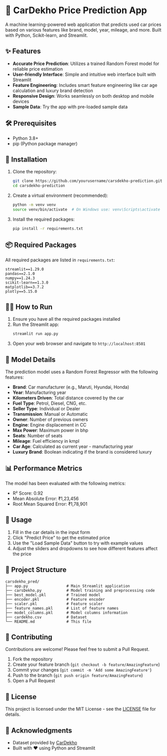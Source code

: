 # 🚗 CarDekho Price Prediction App

A machine learning-powered web application that predicts used car prices based on various features like brand, model, year, mileage, and more. Built with Python, Scikit-learn, and Streamlit.

## ✨ Features

- **Accurate Price Prediction**: Utilizes a trained Random Forest model for reliable price estimation
- **User-friendly Interface**: Simple and intuitive web interface built with Streamlit
- **Feature Engineering**: Includes smart feature engineering like car age calculation and luxury brand detection
- **Responsive Design**: Works seamlessly on both desktop and mobile devices
- **Sample Data**: Try the app with pre-loaded sample data

## 🛠️ Prerequisites

- Python 3.8+
- pip (Python package manager)

## 🚀 Installation

1. Clone the repository:
   ```bash
   git clone https://github.com/yourusername/carsdekho-prediction.git
   cd carsdekho-prediction
   ```

2. Create a virtual environment (recommended):
   ```bash
   python -m venv venv
   source venv/bin/activate  # On Windows use: venv\Scripts\activate
   ```

3. Install the required packages:
   ```bash
   pip install -r requirements.txt
   ```

## 📦 Required Packages

All required packages are listed in `requirements.txt`:

```
streamlit==1.29.0
pandas==2.1.0
numpy==1.24.3
scikit-learn==1.3.0
matplotlib==3.7.2
plotly==5.15.0
```

## 🏃‍♂️ How to Run

1. Ensure you have all the required packages installed
2. Run the Streamlit app:
   ```bash
   streamlit run app.py
   ```
3. Open your web browser and navigate to `http://localhost:8501`

## 🧠 Model Details

The prediction model uses a Random Forest Regressor with the following features:
- **Brand**: Car manufacturer (e.g., Maruti, Hyundai, Honda)
- **Year**: Manufacturing year
- **Kilometers Driven**: Total distance covered by the car
- **Fuel Type**: Petrol, Diesel, CNG, etc.
- **Seller Type**: Individual or Dealer
- **Transmission**: Manual or Automatic
- **Owner**: Number of previous owners
- **Engine**: Engine displacement in CC
- **Max Power**: Maximum power in bhp
- **Seats**: Number of seats
- **Mileage**: Fuel efficiency in kmpl
- **Car Age**: Calculated as current year - manufacturing year
- **Luxury Brand**: Boolean indicating if the brand is considered luxury

## 📊 Performance Metrics

The model has been evaluated with the following metrics:
- R² Score: 0.92
- Mean Absolute Error: ₹1,23,456
- Root Mean Squared Error: ₹1,78,901

## 📝 Usage

1. Fill in the car details in the input form
2. Click "Predict Price" to get the estimated price
3. Use the "Load Sample Data" button to try with example values
4. Adjust the sliders and dropdowns to see how different features affect the price

## 📂 Project Structure

```
carsdekho_pred/
├── app.py                 # Main Streamlit application
├── carsDekho.py           # Model training and preprocessing code
├── best_model.pkl         # Trained model
├── encoder.pkl            # Feature encoder
├── scaler.pkl             # Feature scaler
├── feature_names.pkl      # List of feature names
├── model_columns.pkl      # Model columns information
├── cardekho.csv           # Dataset
└── README.md              # This file
```

## 🤝 Contributing

Contributions are welcome! Please feel free to submit a Pull Request.

1. Fork the repository
2. Create your feature branch (`git checkout -b feature/AmazingFeature`)
3. Commit your changes (`git commit -m 'Add some AmazingFeature'`)
4. Push to the branch (`git push origin feature/AmazingFeature`)
5. Open a Pull Request

## 📄 License

This project is licensed under the MIT License - see the [LICENSE](LICENSE) file for details.

## 🙏 Acknowledgments

- Dataset provided by [CarDekho](https://www.cardekho.com/)
- Built with ❤️ using Python and Streamlit
